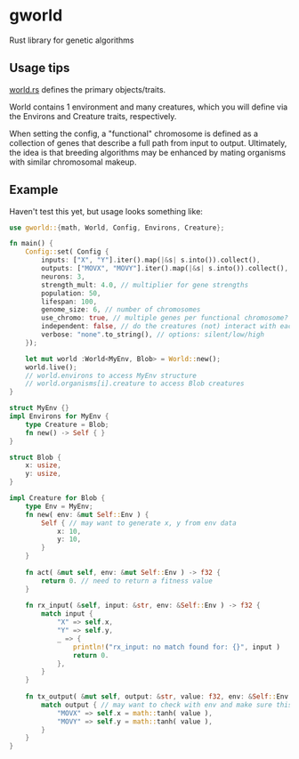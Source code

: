 # gworld
Rust library for genetic algorithms

## Usage tips
[world.rs](./src/world.rs) defines the primary objects/traits. 

World contains 1 environment and many creatures, which you will define via the Environs and Creature traits, respectively. 

When setting the config, a "functional" chromosome is defined as a collection of genes that describe a full path from input to output. Ultimately, the idea is that breeding algorithms may be enhanced by mating organisms with similar chromosomal makeup. 

## Example

Haven't test this yet, but usage looks something like: 

```rust
use gworld::{math, World, Config, Environs, Creature};

fn main() {
	Config::set( Config {
		inputs: ["X", "Y"].iter().map(|&s| s.into()).collect(),
		outputs: ["MOVX", "MOVY"].iter().map(|&s| s.into()).collect(),
		neurons: 3,
		strength_mult: 4.0, // multiplier for gene strengths
		population: 50, 
		lifespan: 100, 
		genome_size: 6, // number of chromosomes
		use_chromo: true, // multiple genes per functional chromosome?
		independent: false, // do the creatures (not) interact with each other?
		verbose: "none".to_string(), // options: silent/low/high
	});

	let mut world :World<MyEnv, Blob> = World::new(); 
	world.live(); 
	// world.environs to access MyEnv structure
	// world.organisms[i].creature to access Blob creatures
}

struct MyEnv {}
impl Environs for MyEnv {
	type Creature = Blob;
	fn new() -> Self { }
}

struct Blob {
	x: usize,
	y: usize,
}

impl Creature for Blob {
	type Env = MyEnv;
	fn new( env: &mut Self::Env ) {
		Self { // may want to generate x, y from env data
			x: 10,
			y: 10,
		}
	}
	
	fn act( &mut self, env: &mut Self::Env ) -> f32 {
		return 0. // need to return a fitness value
	}
	
	fn rx_input( &self, input: &str, env: &Self::Env ) -> f32 {
		match input {
			"X" => self.x,
			"Y" => self.y,
			_ => { 
				println!("rx_input: no match found for: {}", input )
				return 0.
			},
		}
	}
	
	fn tx_output( &mut self, output: &str, value: f32, env: &Self::Env ) {
		match output { // may want to check with env and make sure this is a valid location to move to!
			"MOVX" => self.x = math::tanh( value ),
			"MOVY" => self.y = math::tanh( value ),
		}
	}
}
```


